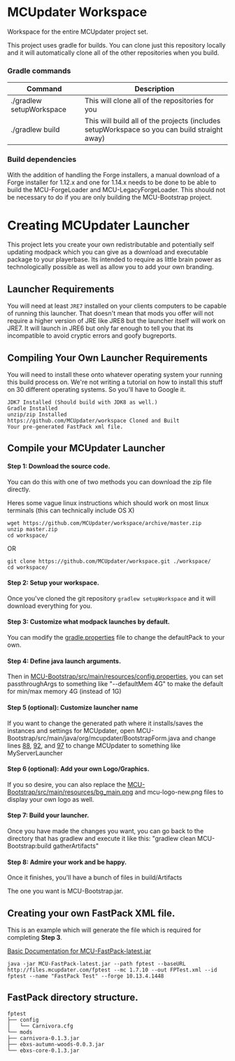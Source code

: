 # MCUpdater Workspace

Workspace for the entire MCUpdater project set.

This project uses gradle for builds.  You can clone just this repository locally and it will automatically clone all of the other repositories when you build.

### Gradle commands

Command | Description
------- | -----------
./gradlew setupWorkspace | This will clone all of the repositories for you
./gradlew build | This will build all of the projects (includes setupWorkspace so you can build straight away)

### Build dependencies
With the addition of handling the Forge installers, a manual download of a Forge installer for 1.12.x and one for 1.14.x needs to be done to be able to build the MCU-ForgeLoader and MCU-LegacyForgeLoader. This should not be necessary to do if you are only building the MCU-Bootstrap project.

# Creating MCUpdater Launcher
This project lets you create your own redistributable and potentially self updating modpack which you can give as a download and executable package to your playerbase.  Its intended to require as little brain power as technologically possible as well as allow you to add your own branding.

## Launcher Requirements
You will need at least `JRE7` installed on your clients computers to be capable of running this launcher.  That doesn't mean that mods you offer will not require a higher version of JRE like JRE8 but the launcher itself will work on JRE7.  It will launch in JRE6 but only far enough to tell you that its incompatible to avoid cryptic errors and goofy bugreports.

## Compiling Your Own Launcher Requirements
You will need to install these onto whatever operating system your running this build process on.  We're not writing a tutorial on how to install this stuff on 30 different operating systems.  So you'll have to Google it.

    JDK7 Installed (Should build with JDK8 as well.)
    Gradle Installed
    unzip/zip Installed
    https://github.com/MCUpdater/workspace Cloned and Built
    Your pre-generated FastPack xml file.

## Compile your MCUpdater Launcher

#### Step 1: Download the source code.
You can do this with one of two methods you can download the zip file directly.

Heres some vague linux instructions which should work on most linux terminals (this can technically include OS X)

    wget https://github.com/MCUpdater/workspace/archive/master.zip
    unzip master.zip
    cd workspace/

OR

    git clone https://github.com/MCUpdater/workspace.git ./workspace/
    cd workspace/


#### Step 2: Setup your workspace.
Once you've cloned the git repository `gradlew setupWorkspace` and it will download everything for you.


#### Step 3: Customize what modpack launches by default.
You can modify the [gradle.properties](https://github.com/MCUpdater/workspace/blob/master/gradle.properties) file to change the defaultPack to your own.

#### Step 4: Define java launch arguments.
Then in [MCU-Bootstrap/src/main/resources/config.properties](https://github.com/MCUpdater/MCU-Bootstrap/blob/master/src/main/resources/config.properties#L5), you can set passthroughArgs to something like "--defaultMem 4G" to make the default for min/max memory 4G (instead of 1G)

#### Step 5 (optional): Customize launcher name
If you want to change the generated path where it installs/saves the instances and settings for MCUpdater, open MCU-Bootstrap/src/main/java/org/mcupdater/BootstrapForm.java and change lines [88](https://github.com/MCUpdater/MCU-Bootstrap/blob/master/src/main/java/org/mcupdater/BootstrapForm.java#L77), [92](https://github.com/MCUpdater/MCU-Bootstrap/blob/master/src/main/java/org/mcupdater/BootstrapForm.java#L81), and [97](https://github.com/MCUpdater/MCU-Bootstrap/blob/master/src/main/java/org/mcupdater/BootstrapForm.java#L86) to change MCUpdater to something like MyServerLauncher

#### Step 6 (optional): Add your own Logo/Graphics.
If you so desire, you can also replace the [MCU-Bootstrap/src/main/resources/bg_main.png](https://github.com/MCUpdater/MCU-Bootstrap/blob/master/src/main/resources/mcu-logo-new.png) and mcu-logo-new.png files to display your own logo as well.

#### Step 7: Build your launcher.
Once you have made the changes you want, you can go back to the directory that has gradlew and execute it like this: "gradlew clean MCU-Bootstrap:build gatherArtifacts"

#### Step 8: Admire your work and be happy.
Once it finishes, you'll have a bunch of files in build/Artifacts

The one you want is MCU-Bootstrap.jar.

## Creating your own FastPack XML file.
This is an example which will generate the file which is required for completing **Step 3**.

[Basic Documentation for MCU-FastPack-latest.jar](http://mcupdater.com/fastpack-basics/)

    java -jar MCU-FastPack-latest.jar --path fptest --baseURL http://files.mcupdater.com/fptest --mc 1.7.10 --out FPTest.xml --id fptest --name "FastPack Test" --forge 10.13.4.1448

## FastPack directory structure.

    fptest
    ├── config
    │   └── Carnivora.cfg
    └── mods
    ├── carnivora-0.1.3.jar
    ├── ebxs-autumn-woods-0.0.3.jar
    └── ebxs-core-0.1.3.jar
